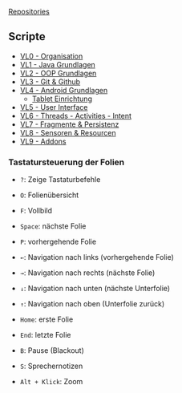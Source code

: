 [Repositories](https://github.com/informatikwerkstatt)

## Scripte

* [VL0 - Organisation](/organisation)
* [VL1 - Java Grundlagen](/java-grundlagen/)
* [VL2 - OOP Grundlagen](/oop-grundlagen/)
* [VL3 - Git & Github](/git-github/)
* [VL4 - Android Grundlagen](/android-grundlagen/)
    * [Tablet Einrichtung](/tablet-einrichtung/)
* [VL5 - User Interface](/user-interface/)
* [VL6 - Threads - Activities - Intent](/threads-activities-intent/)
* [VL7 - Fragmente & Persistenz](/fragment-persistenz/)
* [VL8 - Sensoren & Resourcen](/sensoren-resourcen/)
* [VL9 - Addons](/addons/)

### Tastatursteuerung der Folien

* ```?```: Zeige Tastaturbefehle
* ```O```: Folienübersicht
* ```F```: Vollbild

* ```Space```: nächste Folie
* ```P```: vorhergehende Folie
* <code>&larr;</code>: Navigation nach links (vorhergehende Folie)
* <code>&rarr;</code>: Navigation nach rechts (nächste Folie)
* <code>&darr;</code>: Navigation nach unten (nächste Unterfolie)
* <code>&uarr;</code>: Navigation nach oben (Unterfolie zurück)

* ```Home```: erste Folie
* ```End```: letzte Folie
* ```B```: Pause (Blackout)
* ```S```: Sprechernotizen
* ```Alt + Klick```: Zoom
